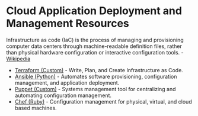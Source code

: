 # Cloud Application Deployment and Management Resources

Infrastructure as code (IaC) is the process of managing and provisioning computer data centers through machine-readable definition files, rather than physical hardware configuration or interactive configuration tools. - [Wikipedia](https://en.wikipedia.org/wiki/Infrastructure_as_Code)

* [Terraform (Custom)](https://www.terraform.io/) - Write, Plan, and Create Infrastructure as Code.
* [Ansible (Python)](https://www.ansible.com/) - Automates software provisioning, configuration management, and application deployment.
* [Puppet (Custom)](https://puppet.com/) - Systems management tool for centralizing and automating configuration management.
* [Chef (Ruby)](https://www.chef.io/) - Configuration management for physical, virtual, and cloud based machines.
